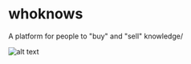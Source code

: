 # whoknows
A platform for people to "buy" and "sell" knowledge/

![alt text](https://github.com/tianrenz2/whoknows/blob/master/res/drawable-xhdpi/logo.png)
